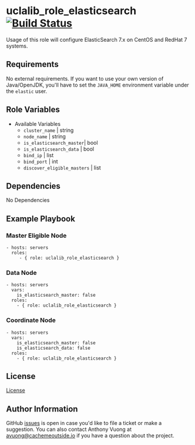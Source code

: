 uclalib_role_elasticsearch [![Build Status](https://travis-ci.com/UCLALibrary/uclalib_role_elasticsearch.svg?branch=master)](https://travis-ci.com/UCLALibrary/uclalib_role_elasticsearch)
=========

Usage of this role will configure ElasticSearch 7.x on CentOS and RedHat 7 systems.

Requirements
------------

No external requirements. If you want to use your own version of Java/OpenJDK, you'll have to set the `JAVA_HOME` environment variable under the `elastic` user.

Role Variables
--------------

* Available Variables
  * `cluster_name` | string
  * `node_name` | string
  * `is_elasticsearch_master`| bool
  * `is_elasticsearch_data` | bool
  * `bind_ip` | list<string>
  * `bind_port` | int
  * `discover_eligible_masters` | list<string>

Dependencies
------------

No Dependencies

Example Playbook
----------------

### Master Eligible Node
    - hosts: servers
      roles:
         - { role: uclalib_role_elasticsearch }

### Data Node
    - hosts: servers
      vars:
        is_elasticsearch_master: false
      roles:
        - { role: uclalib_role_elasticsearch }

### Coordinate Node
    - hosts: servers
      vars:
        is_elasticsearch_master: false
        is_elasticsearch_data: false
      roles:
        - { role: uclalib_role_elasticsearch }


License
-------

[License](LICENSE)

Author Information
------------------

GitHub [issues](https://github.com/UCLALibrary/uclalib_role_elasticsearch/issues) is open in case you'd like to file a ticket or make a suggestion. You can also contact Anthony Vuong at <a href="mailto:avuong@cachemeoutside.io">avuong@cachemeoutside.io</a> if you have a question about the project.
